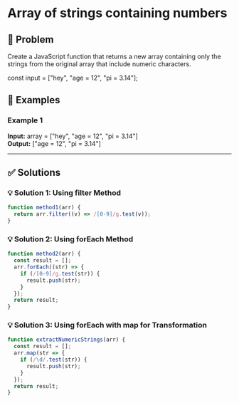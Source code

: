 # Array of strings containing numbers

## 📝 Problem

Create a JavaScript function that returns a new array containing only the strings from the original array that include numeric characters.

const input = \["hey", "age = 12", "pi = 3.14"\];


## 📌 Examples

### Example 1

**Input:** array =  ["hey", "age = 12", "pi = 3.14"]  
**Output:** ["age = 12", "pi = 3.14"]

---

## ✅ Solutions

### 💡 Solution 1: Using filter Method

```javascript
function method1(arr) {
  return arr.filter((v) => /[0-9]/g.test(v));
}
```

### 💡 Solution 2: Using forEach Method

```javascript
function method2(arr) {
  const result = [];
  arr.forEach((str) => {
    if (/[0-9]/g.test(str)) {
      result.push(str);
    }
  });
  return result;
}
```

### 💡 Solution 3: Using forEach with map for Transformation

```javascript
function extractNumericStrings(arr) {
  const result = [];
  arr.map(str => {
    if (/\d/.test(str)) {
      result.push(str);
    }
  });
  return result;
}
```